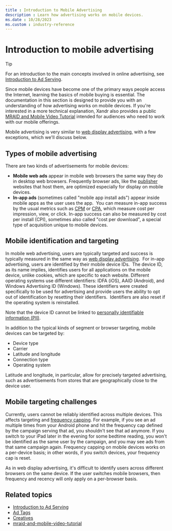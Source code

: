 ```yaml
---
title : Introduction to Mobile Advertising
description : Learn how advertising works on mobile devices. 
ms.date : 10/28/2023
ms.custom : industry-reference
---
```



# Introduction to mobile advertising

> [!TIP]
> For an introduction to the main concepts involved in online advertising, see [Introduction to Ad Serving](introduction-to-ad-serving.md).

Since mobile devices have become one of the primary ways people access
the Internet, learning the basics of mobile buying is essential. The
documentation in this section is designed to provide you with an
understanding of how advertising works on mobile devices. If you're
interested in a more technical explanation,
Xandr also provides a public
[MRAID and Mobile Video Tutorial](mraid-and-mobile-video-tutorial.md) intended for audiences who need to work with our mobile offerings.

Mobile advertising is very similar to [web display advertising](online-advertising-and-ad-tech-glossary.md#display-advertising), with a few exceptions, which
we'll discuss below.

## Types of mobile advertising

There are two kinds of advertisements for mobile devices:

- **Mobile web ads** appear in mobile web browsers the same way they do
  in desktop web browsers. Frequently browser ads, like the [publisher](online-advertising-and-ad-tech-glossary.md#publisher) websites that host them, are optimized
  especially for display on mobile devices. 
- **In-app ads** (sometimes called "mobile app install ads") appear
  inside mobile apps as the user uses the app.  You can measure in-app
  success by the usual metrics such as [CPM](online-advertising-and-ad-tech-glossary.md#cpm) or [CPA](online-advertising-and-ad-tech-glossary.md#cpa), which measure cost per impression, view, or
  click. In-app success can also be measured by cost per install (CPI),
  sometimes also called "cost per download", a special type of
  acquisition unique to mobile devices. 

## Mobile identification and targeting 

In mobile web advertising, users are typically targeted and success is
typically measured in the same way
as [web display advertising](introduction-to-ad-serving.md).  For in-app advertising, users are identified by their
mobile device IDs.  The device ID, as its name implies, identifies users
for all applications on the mobile device, unlike cookies, which are
specific to each website. Different operating systems use different
identifiers: IDFA (iOS), AAID (Android), and Windows Advertising ID
(Windows). These identifiers were created specifically to be used for
advertising and provide users the ability to opt out of identification
by resetting their identifiers.  Identifiers are also reset if the
operating system is reinstalled.

Note that the device ID cannot be linked to [personally identifiable information (PII)](online-advertising-and-ad-tech-glossary.md#personally-identifiable-information-pii).

In addition to the typical kinds of segment or browser targeting, mobile
devices can be targeted by:

- Device type
- Carrier
- Latitude and longitude
- Connection type
- Operating system

Latitude and longitude, in particular, allow for precisely targeted
advertising, such as advertisements from stores that are geographically
close to the device user.

## Mobile targeting challenges

Currently, users cannot be reliably identified across multiple devices.
This affects targeting and [frequency capping](online-advertising-and-ad-tech-glossary.md#frequency-capping). For example, if you see an ad
multiple times from your Android phone and hit the frequency cap defined
by the campaign serving that ad, you shouldn't see that ad anymore. If
you switch to your iPad later in the evening for some bedtime reading,
you won't be identified as the same user by the campaign, and you may
see ads from that same campaign again. Frequency capping on mobile
devices works on a per-device basis; in other words, if you switch
devices, your frequency cap is reset.

As in web display advertising, it's difficult to identify users across
different browsers on the same device. If the user switches mobile
browsers, then frequency and recency will only apply on a per-browser
basis.

## Related topics

- [Introduction to Ad Serving](introduction-to-ad-serving.md)
- [Ad Tags](ad-tags.md)
- [Creatives](creatives.md)
- [mraid-and-mobile-video-tutorial](mraid-and-mobile-video-tutorial.md)
